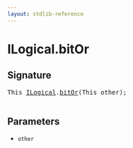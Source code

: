 ```yaml
---
layout: stdlib-reference
---
```


# ILogical\.bitOr

## Signature 

<pre>
<span class="code_keyword">This</span> <a href="/stdlib-reference/interfaces/ILogical/index" class="code_type">ILogical</a>.<a href="/stdlib-reference/interfaces/ILogical/bitOr">bitOr</a>(<span class="code_keyword">This</span> <span class='code_param'>other</span>);

</pre>

## Parameters

* `other`

